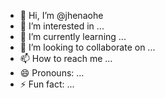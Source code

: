 - 👋 Hi, I’m @jhenaohe
- 👀 I’m interested in ...
- 🌱 I’m currently learning ...
- 💞️ I’m looking to collaborate on ...
- 📫 How to reach me ...
- 😄 Pronouns: ...
- ⚡ Fun fact: ...

<!---
jhenaohe/jhenaohe is a ✨ special ✨ repository because its `README.md` (this file) appears on your GitHub profile.
You can click the Preview link to take a look at your changes.
--->
